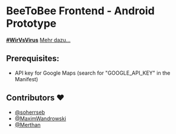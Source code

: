 # BeeToBee Frontend - Android Prototype
**[#WirVsVirus](https://twitter.com/hashtag/wirvsvirus)**
[Mehr dazu...](https://devpost.com/software/algorithm-based-employee-exchange-platform)

## Prerequisites:
* API key for Google Maps (search for "GOOGLE_API_KEY" in the Manifest)

## Contributors ❤️
- [@soherrseb](https://github.com/soherrseb)
- [@MaximWandrowski](https://github.com/MaximWandrowski)
- [@Merthan](https://github.com/Merthan)
